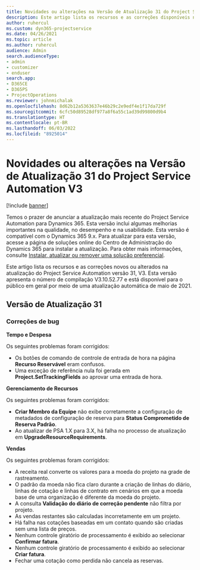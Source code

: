 ```yaml
---
title: Novidades ou alterações na Versão de Atualização 31 do Project Service Automation V3
description: Este artigo lista os recursos e as correções disponíveis na atualização do Project Service Automation versão 31, V3.
author: ruhercul
ms.custom: dyn365-projectservice
ms.date: 04/26/2021
ms.topic: article
ms.author: ruhercul
audience: Admin
search.audienceType:
- admin
- customizer
- enduser
search.app:
- D365CE
- D365PS
- ProjectOperations
ms.reviewer: johnmichalak
ms.openlocfilehash: 8d62b12a5363637e46b29c2e9edf4e1f17da729f
ms.sourcegitcommit: 6cfc50d89528df977a8f6a55c1ad39d99800d9b4
ms.translationtype: HT
ms.contentlocale: pt-BR
ms.lasthandoff: 06/03/2022
ms.locfileid: "8925014"
---
```

# <a name="whats-new-or-changed-in-project-service-automation-update-release-31-v3"></a>Novidades ou alterações na Versão de Atualização 31 do Project Service Automation V3

[!include [banner](../includes/psa-now-project-operations.md)]

Temos o prazer de anunciar a atualização mais recente do Project Service Automation para Dynamics 365. Esta versão inclui algumas melhorias importantes na qualidade, no desempenho e na usabilidade. Esta versão é compatível com o Dynamics 365 9.x. Para atualizar para esta versão, acesse a página de soluções online do Centro de Administração do Dynamics 365 para instalar a atualização. Para obter mais informações, consulte [Instalar, atualizar ou remover uma solução preferencial](/power-platform/admin/install-remove-preferred-solution).

Este artigo lista os recursos e as correções novos ou alterados na atualização do Project Service Automation versão 31, V3. Esta versão apresenta o número de compilação V3.10.52.77 e está disponível para o público em geral por meio de uma atualização automática de maio de 2021.

## <a name="update-release-31"></a>Versão de Atualização 31

### <a name="bug-fixes"></a>Correções de bug

**Tempo e Despesa**

Os seguintes problemas foram corrigidos:

- Os botões de comando de controle de entrada de hora na página **Recurso Reservável** eram confusos.
- Uma exceção de referência nula foi gerada em **Project.SetTrackingFields** ao aprovar uma entrada de hora.

**Gerenciamento de Recursos**

Os seguintes problemas foram corrigidos:

- **Criar Membro da Equipe** não exibe corretamente a configuração de metadados de configuração de reserva para **Status Comprometido de Reserva Padrão**.
- Ao atualizar de PSA 1.X para 3.X, há falha no processo de atualização em **UpgradeResourceRequirements**.


**Vendas**

Os seguintes problemas foram corrigidos:

- A receita real converte os valores para a moeda do projeto na grade de rastreamento.
- O padrão da moeda não fica claro durante a criação de linhas do diário, linhas de cotação e linhas de contrato em cenários em que a moeda base de uma organização é diferente da moeda do projeto.
- A consulta **Validação do diário de correção pendente** não filtra por projeto.
- As vendas restantes são calculadas incorretamente em um projeto.
- Há falha nas cotações baseadas em um contato quando são criadas sem uma lista de preços.
- Nenhum controle giratório de processamento é exibido ao selecionar **Confirmar fatura**.
- Nenhum controle giratório de processamento é exibido ao selecionar **Criar fatura**.
- Fechar uma cotação como perdida não cancela as reservas.







